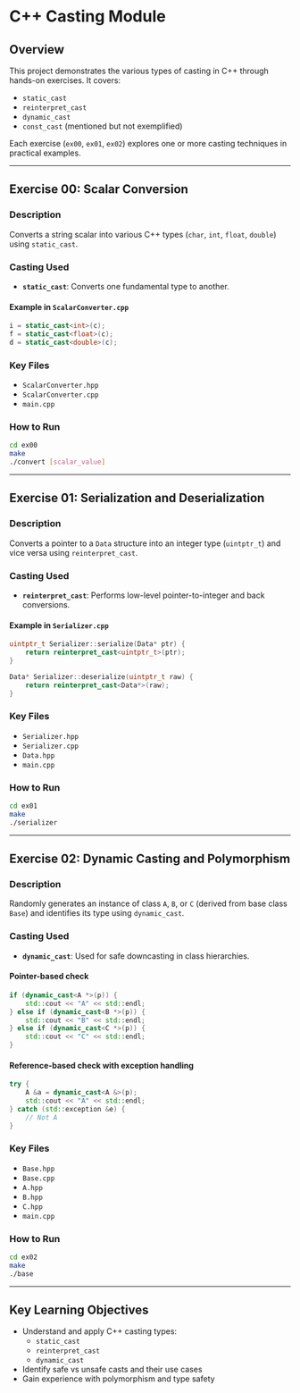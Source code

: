 # C++ Casting Module

## Overview

This project demonstrates the various types of casting in C++ through hands-on exercises. It covers:

- `static_cast`
- `reinterpret_cast`
- `dynamic_cast`
- `const_cast` (mentioned but not exemplified)

Each exercise (`ex00`, `ex01`, `ex02`) explores one or more casting techniques in practical examples.

---

## Exercise 00: Scalar Conversion

### Description

Converts a string scalar into various C++ types (`char`, `int`, `float`, `double`) using `static_cast`.

### Casting Used

- **`static_cast`**: Converts one fundamental type to another.

#### Example in `ScalarConverter.cpp`

```cpp
i = static_cast<int>(c);
f = static_cast<float>(c);
d = static_cast<double>(c);
```

### Key Files

- `ScalarConverter.hpp`
- `ScalarConverter.cpp`
- `main.cpp`

### How to Run

```bash
cd ex00
make
./convert [scalar_value]
```

---

## Exercise 01: Serialization and Deserialization

### Description

Converts a pointer to a `Data` structure into an integer type (`uintptr_t`) and vice versa using `reinterpret_cast`.

### Casting Used

- **`reinterpret_cast`**: Performs low-level pointer-to-integer and back conversions.

#### Example in `Serializer.cpp`

```cpp
uintptr_t Serializer::serialize(Data* ptr) {
    return reinterpret_cast<uintptr_t>(ptr);
}

Data* Serializer::deserialize(uintptr_t raw) {
    return reinterpret_cast<Data*>(raw);
}
```

### Key Files

- `Serializer.hpp`
- `Serializer.cpp`
- `Data.hpp`
- `main.cpp`

### How to Run

```bash
cd ex01
make
./serializer
```

---

## Exercise 02: Dynamic Casting and Polymorphism

### Description

Randomly generates an instance of class `A`, `B`, or `C` (derived from base class `Base`) and identifies its type using `dynamic_cast`.

### Casting Used

- **`dynamic_cast`**: Used for safe downcasting in class hierarchies.

#### Pointer-based check

```cpp
if (dynamic_cast<A *>(p)) {
    std::cout << "A" << std::endl;
} else if (dynamic_cast<B *>(p)) {
    std::cout << "B" << std::endl;
} else if (dynamic_cast<C *>(p)) {
    std::cout << "C" << std::endl;
}
```

#### Reference-based check with exception handling

```cpp
try {
    A &a = dynamic_cast<A &>(p);
    std::cout << "A" << std::endl;
} catch (std::exception &e) {
    // Not A
}
```

### Key Files

- `Base.hpp`
- `Base.cpp`
- `A.hpp`
- `B.hpp`
- `C.hpp`
- `main.cpp`

### How to Run

```bash
cd ex02
make
./base
```

---

## Key Learning Objectives

- Understand and apply C++ casting types:
  - `static_cast`
  - `reinterpret_cast`
  - `dynamic_cast`
- Identify safe vs unsafe casts and their use cases
- Gain experience with polymorphism and type safety


